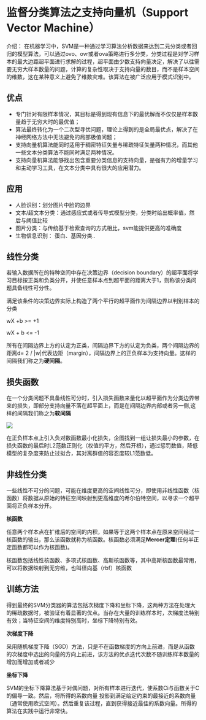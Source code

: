 # 监督分类算法之支持向量机（Support Vector Machine）

介绍： 在机器学习中，SVM是一种通过学习算法分析数据来达到二元分类或者回归的模型算法，可以通过ovo、ovr或者ova策略进行多分类，分类过程是对学习样本的最大边距超平面进行求解的过程，超平面由少数支持向量决定，解决了以往需要无穷大样本数量的问题，计算的复杂性取决于支持向量的数目，而不是样本空间的维数，这在某种意义上避免了维数灾难。该算法在被广泛应用于模式识别中。

## 优点



- 专门针对有限样本情况，其目标是得到现有信息下的最优解而不仅仅是样本数量趋于无穷大时的最优值；
- 算法最终转化为一个二次型寻优问题，理论上得到的是全局最优点，解决了在神经网络方法中无法避免的局部极值问题；
- 支持向量机算法能同时适用于稠密特征矢量与稀疏特征矢量两种情况，而其他一些文本分类算法不能同时满足两种情况。
- 支持向量机算法能够找出包含重要分类信息的支持向量，是强有力的增量学习和主动学习工具，在文本分类中具有很大的应用潜力。



## 应用

- 人脸识别：划分图片中脸的边界
- 文本/超文本分类：通过感应式或者传导式模型分类，分类时给出概率值，然后与阈值比较
- 图片分类：与传统基于检索查询的方式相比，svm能提供更高的准确度
- 生物信息识别： 蛋白、基因分类..

## 线性分类

若输入数据所在的特种空间中存在决策边界（decision boundary）的超平面将学习目标按正类和负类分开，并使任意样本点到超平面的距离大于1，则称该分类问题具备线性可分性。

满足该条件的决策边界实际上构造了两个平行的超平面作为间隔边界以判别样本的分类

wX +b >= +1

wX + b <= -1

所有在间隔边界上方的认定为正类，间隔边界下方的认定为负类，两个间隔边界的距离d= 2 / |w|代表边距（margin），间隔边界上的正负样本为支持向量。这样的间隔我们称之为**硬间隔**。

## 损失函数

在一个分类问题不具备线性可分时，引入损失函数来量化以超平面作为分类边界带来的损失，即部分支持向量不落在超平面上，而是在间隔边界内部或者另一侧,这样的间隔我们称之为**软间隔**

![](./svm_lossfunc.jpg)

在正负样本点上引入负对数函数最小化损失，企图找到一组让损失最小的参数，在损失函数的最后时L2范数正则化（权值的平方，然后开根），通过惩罚数值，降低模型的复杂度来防止过拟合，其对离群值的容忍度较L1范数低。

## 非线性分类

一些线性不可分的问题，可能在维度更高的空间线性可分，即使用非线性函数（核函数）将数据从原始的特征空间映射到更高维度的希尔伯特空间，以寻求一个超平面将正负样本分开。

**核函数**

任意两个样本点在扩维后的空间的内积，如果等于这两个样本点在原来空间经过一核函数的输出，那么该函数就称为核函数。核函数必须满足**Mercer定理**(任何半正定函数都可以作为核函数)。

核函数包括线性核函数、多项式核函数、高斯核函数等，其中高斯核函数最常用，可以将数据映射到无穷维，也叫径向基（rbf）核函数

## 训练方法

得到最终的SVM分类器的算法包括次梯度下降和坐标下降，这两种方法在处理大的稀疏数据时，被验证有着显著的优点。当存在大量的训练样本时，次梯度法特别有效；当特征空间的维度特别高时，坐标下降特别有效。

**次梯度下降**

采用随机梯度下降（SGD）方法，只是不在函数梯度的方向上前进，而是从函数的次梯度中选出的向量的方向上前进，该方法的优点迭代次数不随训练样本数量的增加而增加或者减少

**坐标下降**

SVM的坐标下降算法基于对偶问题，对所有样本进行迭代，使系数Ci与函数关于C的偏导一致。然后，将所得的系数向量  投影到满足给定约束的最接近的系数向量（通常使用欧式空间）。然后重复该过程，直到获得接近最佳的系数向量。所得的算法在实践中运行非常快。





